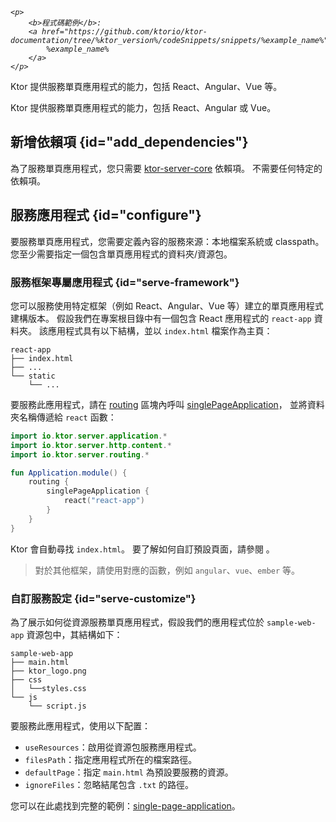 [//]: # (title: 服務單頁應用程式)

<show-structure for="chapter" depth="2"/>

<tldr>
<var name="example_name" value="single-page-application"/>

    <p>
        <b>程式碼範例</b>:
        <a href="https://github.com/ktorio/ktor-documentation/tree/%ktor_version%/codeSnippets/snippets/%example_name%">
            %example_name%
        </a>
    </p>
    
</tldr>

<link-summary>
Ktor 提供服務單頁應用程式的能力，包括 React、Angular、Vue 等。
</link-summary>

Ktor 提供服務單頁應用程式的能力，包括 React、Angular 或 Vue。

## 新增依賴項 {id="add_dependencies"}

為了服務單頁應用程式，您只需要 [ktor-server-core](server-dependencies.topic#add-ktor-dependencies) 依賴項。
不需要任何特定的依賴項。

## 服務應用程式 {id="configure"}

要服務單頁應用程式，您需要定義內容的服務來源：本地檔案系統或 classpath。
您至少需要指定一個包含單頁應用程式的資料夾/資源包。

### 服務框架專屬應用程式 {id="serve-framework"}

您可以服務使用特定框架（例如 React、Angular、Vue 等）建立的單頁應用程式建構版本。
假設我們在專案根目錄中有一個包含 React 應用程式的 `react-app` 資料夾。
該應用程式具有以下結構，並以 `index.html` 檔案作為主頁：

```text
react-app
├── index.html
├── ...
└── static
    └── ...
```

要服務此應用程式，請在 [routing](server-routing.md) 區塊內呼叫 [singlePageApplication](https://api.ktor.io/ktor-server/ktor-server-core/io.ktor.server.http.content/single-page-application.html)，
並將資料夾名稱傳遞給 `react` 函數：

```kotlin
import io.ktor.server.application.*
import io.ktor.server.http.content.*
import io.ktor.server.routing.*

fun Application.module() {
    routing {
        singlePageApplication {
            react("react-app")
        }
    }
}
```

Ktor 會自動尋找 `index.html`。
要了解如何自訂預設頁面，請參閱 [](#serve-customize)。

> 對於其他框架，請使用對應的函數，例如 `angular`、`vue`、`ember` 等。

### 自訂服務設定 {id="serve-customize"}

為了展示如何從資源服務單頁應用程式，假設我們的應用程式位於 `sample-web-app` 資源包中，其結構如下：

```text
sample-web-app
├── main.html
├── ktor_logo.png
├── css
│   └──styles.css
└── js
    └── script.js
```

要服務此應用程式，使用以下配置：

- `useResources`：啟用從資源包服務應用程式。
- `filesPath`：指定應用程式所在的檔案路徑。
- `defaultPage`：指定 `main.html` 為預設要服務的資源。
- `ignoreFiles`：忽略結尾包含 `.txt` 的路徑。

您可以在此處找到完整的範例：[single-page-application](https://github.com/ktorio/ktor-documentation/tree/%ktor_version%/codeSnippets/snippets/single-page-application)。
